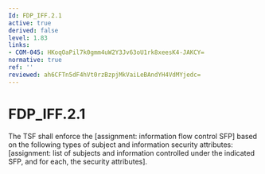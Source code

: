 ```yaml
---
Id: FDP_IFF.2.1
active: true
derived: false
level: 1.83
links:
- COM-045: HKoqOaPil7k0gmm4uW2Y3Jv63oU1rk8xeesK4-JAKCY=
normative: true
ref: ''
reviewed: ah6CFTn5dF4hVt0rzBzpjMkVaiLeBAndYH4VdMYjedc=
---
```


# FDP_IFF.2.1

The TSF shall enforce the [assignment: information flow control SFP] based on the following types of subject and information security attributes: [assignment: list of subjects and information controlled under the indicated SFP, and for each, the security attributes].